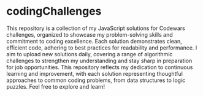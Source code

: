 # codingChallenges
This repository is a collection of my JavaScript solutions for Codewars challenges, organized to showcase my problem-solving skills and commitment to coding excellence. Each solution demonstrates clean, efficient code, adhering to best practices for readability and performance. I aim to upload new solutions daily, covering a range of algorithmic challenges to strengthen my understanding and stay sharp in preparation for job opportunities. This repository reflects my dedication to continuous learning and improvement, with each solution representing thoughtful approaches to common coding problems, from data structures to logic puzzles. Feel free to explore and learn!
